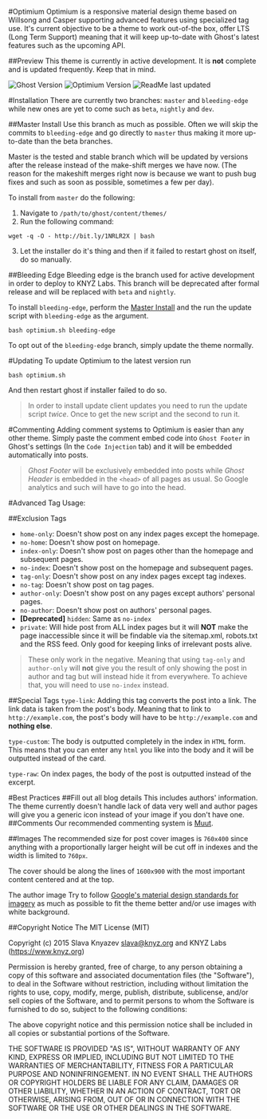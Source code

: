#Optimium
Optimium is a responsive material design theme based on Willsong and Casper supporting advanced features using specialized tag use.
It's current objective to be a theme to work out-of-the box, offer LTS (Long Term Support) meaning that it will keep up-to-date with Ghost's latest features such as the upcoming API.

##Preview
This theme is currently in active development. It is **not** complete and is updated frequently. Keep that in mind.

![Ghost Version](https://img.shields.io/badge/Ghost-0.7.2-brightgreen.svg?style=flat-square)
![Optimium Version](https://img.shields.io/badge/Version-Alpha%20%28pre--5.0.0%29-yellow.svg?style=flat-square)
![ReadMe last updated](https://img.shields.io/badge/ReadMe-29/11/2015-blue.svg?style=flat-square)

#Installation
There are currently two branches: `master` and `bleeding-edge` while new ones are yet to come such as `beta`, `nightly` and `dev`.

##Master Install
Use this branch as much as possible. Often we will skip the commits to `bleeding-edge` and go directly to `master` thus making it more up-to-date than the beta branches.

Master is the tested and stable branch which will be updated by versions after the release instead of the make-shift merges we have now. (The reason for the makeshift merges right now is because we want to push bug fixes and such as soon as possible, sometimes a few per day).

To install from `master` do the following:

1. Navigate to `/path/to/ghost/content/themes/`
2. Run the following command:
```
wget -q -O - http://bit.ly/1NRLR2X | bash
```
3. Let the installer do it's thing and then if it failed to restart ghost on itself, do so manually.

##Bleeding Edge
Bleeding edge is the branch used for active development in order to deploy to KNYZ Labs. This branch will be deprecated after formal release and will be replaced with `beta` and `nightly`.

To install `bleeding-edge`, perform the [Master Install](#masterinstall) and the run the update script with `bleeding-edge` as the argument.

    bash optimium.sh bleeding-edge

To opt out of the `bleeding-edge` branch, simply update the theme normally.

#Updating
To update Optimium to the latest version run 

    bash optimium.sh

And then restart ghost if installer failed to do so.
>In order to install update client updates you need to run the update script *twice*. Once to get the new script and the second to run it.

#Commenting
Adding comment systems to Optimium is easier than any other theme. Simply paste the comment embed code into `Ghost Footer` in Ghost's settings (In the `Code Injection` tab) and it will be embedded automatically into posts.

>*Ghost Footer* will be exclusively embedded into posts while *Ghost Header* is embedded in the `<head>` of all pages as usual. So Google analytics and such will have to go into the head.

#Advanced Tag Usage:

##Exclusion Tags

 - `home-only`: Doesn't show post on any index pages except the homepage.
 - `no-home`: Doesn't show post on homepage.
 - `index-only`: Doesn't show post on pages other than the homepage and subsequent pages.
 - `no-index`: Doesn't show post on the homepage and subsequent pages.
 - `tag-only`: Doesn't show post on any index pages except tag indexes.
 - `no-tag`: Doesn't show post on tag pages.
 - `author-only`: Doesn't show post on any pages except authors' personal pages.
 - `no-author`: Doesn't show post on authors' personal pages.
 - **[Deprecated]** `hidden`: Same as `no-index`
 - `private`: Will hide post from ALL index pages but it will **NOT** make the page inaccessible since it will be findable via the sitemap.xml, robots.txt and the RSS feed. Only good for keeping links of irrelevant posts alive.

> These only work in the negative. 
Meaning that using `tag-only` and `author-only` will **not** give you the result of only showing the post in author and tag but will instead hide it from everywhere. To achieve that, you will need to use `no-index` instead.

##Special Tags
`type-link`: Adding this tag converts the post into a link. The link data is taken from the post's body. Meaning that to link to `http://example.com`, the post's body will have to be `http://example.com` and **nothing else**.

`type-custom`: The body is outputted completely in the index in `HTML` form. This means that you can enter any `html` you like into the body and it will be outputted instead of the card.

`type-raw`: On index pages, the body of the post is outputted instead of the excerpt.

#Best Practices
##Fill out all blog details
This includes authors' information. The theme currently doesn't handle lack of data very well and author pages will give you a generic icon instead of your image if you don't have one.
##Comments
Our recommended commenting system is [Muut](https://muut.com).

##Images
The recommended size for post cover images is `760x400` since anything with a proportionally larger height will be cut off in indexes and the width is limited to `760px`.

The cover should be along the lines of `1600x900` with the most important content centered and at the top.

The author image 
Try to follow [Google's material design standards for imagery](https://www.google.com/design/spec/style/imagery.html#) as much as possible to fit the theme better and/or use images with white background.

##Copyright Notice
The MIT License (MIT)

Copyright (c) 2015 Slava Knyazev <slava@knyz.org> and KNYZ Labs (https://www.knyz.org)

Permission is hereby granted, free of charge, to any person obtaining a copy of this software and associated documentation files (the "Software"), to deal in the Software without restriction, including without limitation the rights to use, copy, modify, merge, publish, distribute, sublicense, and/or sell copies of the Software, and to permit persons to whom the Software is furnished to do so, subject to the following conditions:

The above copyright notice and this permission notice shall be included in all copies or substantial portions of the Software.

THE SOFTWARE IS PROVIDED "AS IS", WITHOUT WARRANTY OF ANY KIND, EXPRESS OR IMPLIED, INCLUDING BUT NOT LIMITED TO THE WARRANTIES OF MERCHANTABILITY, FITNESS FOR A PARTICULAR PURPOSE AND NONINFRINGEMENT. IN NO EVENT SHALL THE AUTHORS OR COPYRIGHT HOLDERS BE LIABLE FOR ANY CLAIM, DAMAGES OR OTHER LIABILITY, WHETHER IN AN ACTION OF CONTRACT, TORT OR OTHERWISE, ARISING FROM, OUT OF OR IN CONNECTION WITH THE SOFTWARE OR THE USE OR OTHER DEALINGS IN THE SOFTWARE.